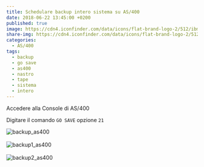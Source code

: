 ```yaml
---
title: Schedulare backup intero sistema su AS/400
date: 2018-06-22 13:45:00 +0200
published: true
image: https://cdn4.iconfinder.com/data/icons/flat-brand-logo-2/512/ibm-256.png
share-img: https://cdn4.iconfinder.com/data/icons/flat-brand-logo-2/512/ibm-256.png
categories:
  - AS/400
tags:
  - backup
  - go save
  - as400
  - nastro
  - tape
  - sistema
  - intero
---
```

Accedere alla Console di AS/400   

Digitare il comando <code>GO SAVE</code> opzione <code>21</code>   

![backup_as400](https://farm2.staticflickr.com/1788/41140944530_f3653a924a_o.png)   
<br>
![backup1_as400](https://farm2.staticflickr.com/1773/41140944630_1752d17423_o.png)   
<br>
![backup2_as400](https://farm2.staticflickr.com/1761/42540302084_77c0c2a6a3_o.png)   
<br>